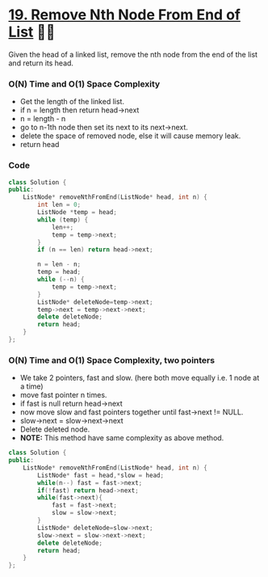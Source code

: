 # [19. Remove Nth Node From End of List](https://leetcode.com/problems/remove-nth-node-from-end-of-list/) 🌟🌟

Given the head of a linked list, remove the nth node from the end of the list and return its head.

### O(N) Time and O(1) Space Complexity

-   Get the length of the linked list.
-   if n = length then return head->next
-   n = length - n
-   go to n-1th node then set its next to its next->next.
-   delete the space of removed node, else it will cause memory leak.
-   return head

### Code

```cpp
class Solution {
public:
    ListNode* removeNthFromEnd(ListNode* head, int n) {
        int len = 0;
        ListNode *temp = head;
        while (temp) {
            len++;
            temp = temp->next;
        }
        if (n == len) return head->next;

        n = len - n;
        temp = head;
        while (--n) {
            temp = temp->next;
        }
        ListNode* deleteNode=temp->next;
        temp->next = temp->next->next;
        delete deleteNode;
        return head;
    }
};
```

### O(N) Time and O(1) Space Complexity, two pointers

-   We take 2 pointers, fast and slow. (here both move equally i.e. 1 node at a time)
-   move fast pointer n times.
-   if fast is null return head->next
-   now move slow and fast pointers together until fast->next != NULL.
-   slow->next = slow->next->next
-   Delete deleted node.
-   **NOTE:** This method have same complexity as above method.

```cpp
class Solution {
public:
    ListNode* removeNthFromEnd(ListNode* head, int n) {
        ListNode* fast = head,*slow = head;
        while(n--) fast = fast->next;
        if(!fast) return head->next;
        while(fast->next){
            fast = fast->next;
            slow = slow->next;
        }
        ListNode* deleteNode=slow->next;
        slow->next = slow->next->next;
        delete deleteNode;
        return head;
    }
};
```
